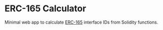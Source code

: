 # ERC-165 Calculator

Minimal web app to calculate [ERC-165](https://eips.ethereum.org/EIPS/eip-165) interface IDs from Solidity functions.
